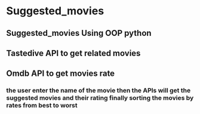 # Suggested_movies 
## Suggested_movies Using OOP python
## Tastedive API to get related movies
## Omdb API to get movies rate
### the user enter the name of the movie then the APIs will get the suggested movies and their rating finally sorting the movies by rates from best to worst
